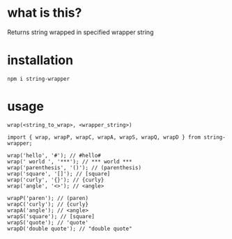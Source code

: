 # what is this?

Returns string wrapped in specified wrapper string

# installation

`npm i string-wrapper`

# usage

`wrap(<string_to_wrap>, <wrapper_string>)`

```
import { wrap, wrapP, wrapC, wrapA, wrapS, wrapQ, wrapD } from string-wrapper;

wrap('hello', '#'); // #hello#
wrap(' world ', '***'); // *** world ***
wrap('parenthesis', '()'); // (parenthesis)
wrap('square', '[]'); // [square]
wrap('curly', '{}'); // {curly}
wrap('angle', '<>'); // <angle>

wrapP('paren'); // (paren)
wrapC('curly'); // {curly}
wrapA('angle'); // <angle>
wrapS('square'); // [square]
wrapS('quote'); // 'quote'
wrapD('double quote'); // "double quote"
```
